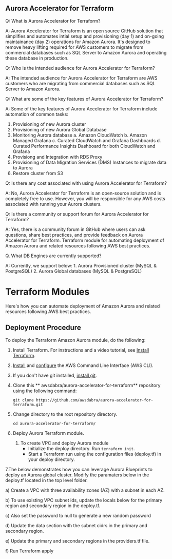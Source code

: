 ## Aurora Accelerator for Terraform

Q: What is Aurora Accelerator for Terraform? 

A: Aurora Accelerator for Terraform is an open source GitHub solution that simplifies and automates intial setup and provisioning (day 1) and on-going maintainance (day 2) operations for Amazon Aurora. It's designed to remove heavy lifting required for AWS customers to migrate from commercial databases such as SQL Server to Amazon Aurora and operating these database in production.


Q: Who is the intended audience for Aurora Accelerator for Terraform? 

A: The intended audience for Aurora Accelerator for Terraform are AWS customers who are migrating from commercial databases such as SQL Server to Amazon Aurora.


Q: What are some of the key features of Aurora Accelerator for Terraform? 

A: Some of the key features of Aurora Accelerator for Terraform include automation of common tasks:
   1. Provisioning of new Aurora cluster
   2. Provisioning of new Aurora Global Database
   3. Monitoring Aurora database 
   	a. Amazon CloudWatch
   	b. Amazon Managed Grafana
	c. Curated CloudWatch and Grafana Dashboards
	d. Curated Performance Insights Dashboard for both CloudWatch and Grafana
   4. Provisiong and Integration with RDS Proxy
   5. Provisioning of Data Migration Services (DMS) Instances to migrate data to Aurora
   6. Restore cluster from S3


Q: Is there any cost associated with using Aurora Accelerator for Terraform? 

A: No, Aurora Accelerator for Terraform is an open-source solution and is completely free to use. However, you will be responsible for any AWS costs associated with running your Aurora clusters.


Q: Is there a community or support forum for Aurora Accelerator for Terraform? 

A: Yes, there is a community forum in GitHub where users can ask questions, share best practices, and provide feedback on Aurora Accelerator for Terraform. Terraform module for automating deployment of Amazon Aurora and related resources following AWS best practices.

Q. What DB Engines are currently supported?

A: Currently, we support below: 
    1. Aurora Provisioned cluster (MySQL & PostgreSQL)
    2. Aurora Global databases (MySQL & PostgreSQL)


# Terraform Modules

Here's how you can automate deployment of Amazon Aurora and related resources following AWS best practices.


## Deployment Procedure

To deploy the Terraform Amazon Aurora module, do the following:

1. Install Terraform. For instructions and a video tutorial, see [Install Terraform](https://learn.hashicorp.com/tutorials/terraform/install-cli).

2. [Install](https://docs.aws.amazon.com/cli/latest/userguide/install-cliv2.html) and [configure](https://docs.aws.amazon.com/cli/latest/userguide/cli-configure-quickstart.html) the AWS Command Line Interface (AWS CLI).

3. If you don't have git installed, [install git](https://git-scm.com/book/en/v2/Getting-Started-Installing-Git).

4. Clone this ** awsdabra/aurora-accelerator-for-terraform** repository using the following command:

   `git clone https://github.com/awsdabra/aurora-accelerator-for-terraform.git`

5. Change directory to the root repository directory.

   `cd aurora-accelerator-for-terraform/`


6. Deploy Aurora Terraform module.
   1. To create VPC and deploy Aurora module
      - Initialize the deploy directory. Run `terraform init`.
      - Start a Terraform run using the configuration files (deploy.tf) in your deploy directory. 

7.The below demonstrates how you can leverage Aurora Blueprints to deploy an Aurora global cluster. Modify the paramaters below in the deploy.tf located in the top level folder. 

a) Create a VPC with three availability zones (AZ) with a subnet in each AZ. 

b) To use existing VPC subnet ids, update the locals below for the primary region and secondary region in the deploy.tf.   

c) Also set the password to null to generate a new random password

d) Update the data section with the subnet cidrs in the primary and secondary region. 

e) Update the primary and secondary regions in the providers.tf file.  

f) Run Terraform apply



